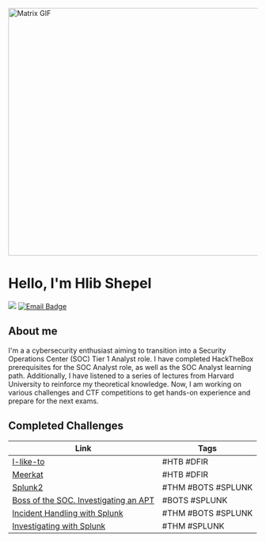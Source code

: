 <img src="https://cdna.artstation.com/p/assets/images/images/028/102/058/original/pixel-jeff-matrix-s.gif?1593487263" 
     alt="Matrix GIF" 
     width="900"
     height="500"
     style="display: block; margin: auto;">

# Hello, I'm Hlib Shepel
<a href="https://www.linkedin.com/in/glebe-shepel/"><img src="https://img.shields.io/badge/-LinkedIn-0072b1?&style=for-the-badge&logo=linkedin&logoColor=white" /></a>
<a href="mailto:glebshepel1@gmail.com"><img src="https://img.shields.io/badge/-Email-D14836?style=for-the-badge&logo=gmail&logoColor=white" alt="Email Badge">
</a>

## About me

I'm a a cybersecurity enthusiast aiming to transition into a Security Operations Center (SOC) Tier 1 Analyst role. I have completed HackTheBox prerequisites for the SOC Analyst role, as well as the SOC Analyst learning path. Additionally, I have listened to a series of lectures from Harvard University to reinforce my theoretical knowledge. Now, I am working on various challenges and CTF competitions to get hands-on experience and prepare for the next exams.

## Completed Challenges

| Link                                                                 | Tags         |
| -------------------------------------------------------------------- | -----------  |
| [I-like-to](https://glebius01.github.io/I%20like%20to)              | #HTB #DFIR   |
| [Meerkat](https://glebius01.github.io/Meerkat)                      | #HTB #DFIR   |
| [Splunk2](https://glebius01.github.io/TryHackMe_Splunk2)            | #THM #BOTS #SPLUNK   |
| [Boss of the SOC. Investigating an APT](https://glebius01.github.io/bots-advanced-persistence) | #BOTS #SPLUNK |
| [Incident Handling with Splunk](https://glebius01.github.io/Splunk201.%20Incident%20Handling%20with%20Splunk) | #THM #BOTS #SPLUNK |
| [Investigating with Splunk](https://glebius01.github.io/Investigating%20with%20Splunk) | #THM #SPLUNK |
